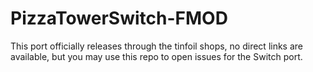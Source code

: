 # PizzaTowerSwitch-FMOD

This port officially releases through the tinfoil shops, no direct links are available, but you may use this repo to open issues for the Switch port.
